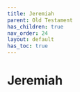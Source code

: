 ```yaml
---
title: Jeremiah
parent: Old Testament
has_children: true
nav_order: 24
layout: default
has_toc: true
---
```


# Jeremiah
